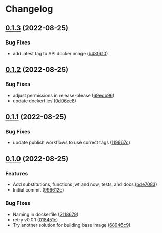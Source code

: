 # Changelog

## [0.1.3](https://github.com/rise8-us/mock-test-kit/compare/mock-test-kit-v0.1.2...mock-test-kit-v0.1.3) (2022-08-25)


### Bug Fixes

* add latest tag to API docker image ([b43f610](https://github.com/rise8-us/mock-test-kit/commit/b43f6102b7fdad2cf4bfa86bf966d861335984cf))

## [0.1.2](https://github.com/rise8-us/mock-test-kit/compare/mock-test-kit-v0.1.1...mock-test-kit-v0.1.2) (2022-08-25)


### Bug Fixes

* adjust permissions in release-please ([69edb96](https://github.com/rise8-us/mock-test-kit/commit/69edb96211379ecd38bde1322a02fc2d5ebed24c))
* update dockerfiles ([0d06ee8](https://github.com/rise8-us/mock-test-kit/commit/0d06ee8fc0bac4f8ed6b9c780604881c6a0090d6))

## [0.1.1](https://github.com/rise8-us/mock-test-kit/compare/mock-test-kit-v0.1.0...mock-test-kit-v0.1.1) (2022-08-25)


### Bug Fixes

* update publish workflows to use correct tags ([119967c](https://github.com/rise8-us/mock-test-kit/commit/119967c5d7f682be204c98577500973fa81d6b56))

## [0.1.0](https://github.com/rise8-us/mock-test-kit/compare/mock-test-kit-v0.0.2...mock-test-kit-v0.1.0) (2022-08-25)


### Features

* Add substitutions, functions jwt and now, tests, and docs ([bde7083](https://github.com/rise8-us/mock-test-kit/commit/bde70839373f32aef0e01dad376aecbc40f362d2))
* Initial commit ([996612e](https://github.com/rise8-us/mock-test-kit/commit/996612eaf61adcd86c7a0d0582d42c9ccb90f854))


### Bug Fixes

* Naming in dockerfile ([2118679](https://github.com/rise8-us/mock-test-kit/commit/21186796cd1441f53643f8cea1afbe7808ea7936))
* retry v0.0.1 ([018451c](https://github.com/rise8-us/mock-test-kit/commit/018451c95b97ecba0002d52c73365640c2ab3ac3))
* Try another solution for building base image ([68946c9](https://github.com/rise8-us/mock-test-kit/commit/68946c94dcc719ac1b664dcef98a6d2fae22c63f))
